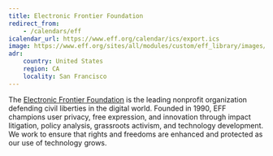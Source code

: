 ```yaml
---
title: Electronic Frontier Foundation
redirect_from:
    - /calendars/eff
icalendar_url: https://www.eff.org/calendar/ics/export.ics
image: https://www.eff.org/sites/all/modules/custom/eff_library/images/eff-logo-1color-blue.svg
adr:
    country: United States
    region: CA
    locality: San Francisco
---
```


The [Electronic Frontier Foundation](https://eff.org/) is the leading nonprofit organization defending civil liberties in the digital world. Founded in 1990, EFF champions user privacy, free expression, and innovation through impact litigation, policy analysis, grassroots activism, and technology development. We work to ensure that rights and freedoms are enhanced and protected as our use of technology grows.
